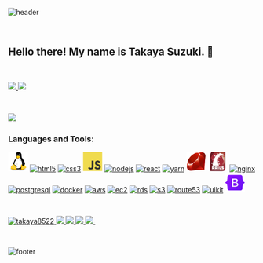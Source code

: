 ![header](https://capsule-render.vercel.app/api?type=wave&color=gradient&height=250&section=header&text=Hi%20there!&fontSize=70)

<br>

<h2>Hello there! My name is Takaya Suzuki. 👋</h2>

<br>

<p>
  <a href="https://github.com/anuraghazra/github-readme-stats">
    <img height="150" src="https://github-readme-stats-ten-woad.vercel.app/api?username=takaya8522&count_private=true&show_icons=true&bg_color=30,e96443,904e95&title_color=fff&text_color=fff&include_all_commits=true" />
  </a>
  <a href="https://github.com/anuraghazra/github-readme-stats">
    <img height="150" src="https://github-readme-stats-ten-woad.vercel.app/api/top-langs/?username=takaya8522&layout=compact&&bg_color=30,e96443,904e95&title_color=fff&text_color=fff" />
  </a>
</p>

<br>

![](https://github-profile-summary-cards.vercel.app/api/cards/profile-details?username=takaya8522&theme=tokyonight)

<h3 align="left">Languages and Tools:</h3>
<p>
  <a href="https://www.linux.org/" role="link" target="_blank" rel="noopener noreferrer nofollow"><img src="https://raw.githubusercontent.com/devicons/devicon/master/icons/linux/linux-original.svg" alt="linux" width="40" height="40"/></a>
  <a href="https://www.w3.org/html/" role="link" target="_blank" rel="noopener noreferrer nofollow"><img src="https://api.iconify.design/vscode-icons/file-type-html.svg" alt="html5" width="40" height="40"/></a>
  <a href="https://www.w3schools.com/css/" role="link" target="_blank" rel="noopener noreferrer nofollow"><img src="https://api.iconify.design/vscode-icons/file-type-css.svg" alt="css3" width="40" height="40"/></a>
  <a href="https://developer.mozilla.org/en-US/docs/Web/JavaScript" role="link" target="_blank" rel="noopener noreferrer nofollow"><img src="https://raw.githubusercontent.com/devicons/devicon/master/icons/javascript/javascript-original.svg" alt="javascript" width="40" height="40"/></a>
  <a href="https://nodejs.org" role="link" target="_blank" rel="noopener noreferrer nofollow"><img src="https://api.iconify.design/vscode-icons/file-type-node.svg" alt="nodejs" width="40" height="40"/></a>
  <a href="https://ja.reactjs.org" role="link" target="_blank" rel="noopener noreferrer nofollow"><img src="https://api.iconify.design/logos/react.svg" alt="react" width="40" height="40"/></a>
  <a href="https://yarnpkg.com" role="link" target="_blank" rel="noopener noreferrer nofollow"><img src="https://api.iconify.design/logos/yarn.svg" alt="yarn" width="40" height="40"/></a>
  <a href="https://www.ruby-lang.org/en/" role="link" target="_blank" rel="noopener noreferrer nofollow"><img src="https://raw.githubusercontent.com/devicons/devicon/master/icons/ruby/ruby-original.svg" alt="ruby" width="40" height="40"/></a>
  <a href="https://rubyonrails.org" role="link" target="_blank" rel="noopener noreferrer nofollow"><img src="https://raw.githubusercontent.com/devicons/devicon/master/icons/rails/rails-original-wordmark.svg" alt="rails" width="40" height="40"/></a>
  <a href="https://www.nginx.com" role="link" target="_blank" rel="noopener noreferrer nofollow"><img src="https://api.iconify.design/vscode-icons/file-type-nginx.svg" alt="nginx" width="40" height="40"/></a>
  <a href="https://www.postgresql.org" role="link" target="_blank" rel="noopener noreferrer nofollow"><img src="https://api.iconify.design/logos/postgresql.svg" alt="postgresql" width="40" height="40"/></a>
  <a href="https://www.docker.com" role="link" target="_blank" rel="noopener noreferrer nofollow"><img src="https://api.iconify.design/vscode-icons/file-type-docker2.svg" alt="docker" width="50" height="50"/></a>
  <a href="https://aws.amazon.com" role="link" target="_blank" rel="noopener noreferrer nofollow"><img src="https://api.iconify.design/logos/aws.svg" alt="aws" width="40" height="40"/></a>
  <a href="https://aws.amazon.com" role="link" target="_blank" rel="noopener noreferrer nofollow"><img src="https://api.iconify.design/logos/aws-ec2.svg" alt="ec2" width="40" height="40"/></a>
  <a href="https://aws.amazon.com" role="link" target="_blank" rel="noopener noreferrer nofollow"><img src="https://api.iconify.design/logos/aws-rds.svg" alt="rds" width="40" height="40"/></a>
  <a href="https://aws.amazon.com" role="link" target="_blank" rel="noopener noreferrer nofollow"><img src="https://api.iconify.design/logos/aws-s3.svg" alt="s3" width="40" height="40"/></a>
  <a href="https://aws.amazon.com" role="link" target="_blank" rel="noopener noreferrer nofollow"><img src="https://api.iconify.design/logos/aws-route53.svg" alt="route53" width="40" height="40"/></a>
  <a href="https://getuikit.com" role="link" target="_blank" rel="noopener noreferrer nofollow"><img src="https://api.iconify.design/logos/uikit.svg" alt="uikit" width="40" height="40"/></a>
  <a href="https://getbootstrap.com" role="link" target="_blank" rel="noopener noreferrer nofollow"><img src="https://raw.githubusercontent.com/devicons/devicon/master/icons/bootstrap/bootstrap-original.svg" alt="bootstrap" width="40" height="40"/></a>
</p>

<br>

[ ![takaya8522](https://komarev.com/ghpvc/?username=takaya8522)
](https://github.com/takaya8522/takaya8522/)
[![](https://img.shields.io/twitter/follow/Takaya8522?label=Twitter&logo=twitter&style=flat)
](http://twitter.com/Takaya8522)
[![](https://img.shields.io/github/followers/takaya8522?label=follow&logo=github&style=flat)
](https://github.com/takaya8522)
[![](https://qiita-badge.apiapi.app/s/tky8522/posts.svg)
](http://qiita.com/tky8522)
[![](https://qiita-badge.apiapi.app/s/tky8522/contributions.svg)
](http://qiita.com/tky8522)
[![]()]()

<br>

![footer](https://capsule-render.vercel.app/api?type=wave&color=gradient&height=120&section=footer)
